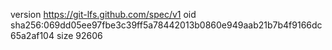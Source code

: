 version https://git-lfs.github.com/spec/v1
oid sha256:069dd05ee97fbe3c39ff5a78442013b0860e949aab21b7b4f9166dc65a2af104
size 92606
